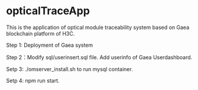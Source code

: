 # opticalTraceApp
This is the application of optical module traceability system based on Gaea blockchain platform of H3C.

Step 1: Deployment of Gaea system

Step 2：Modify sql/userinsert.sql file. Add userinfo of Gaea Userdashboard.

Setp 3: ./omserver_install.sh to run mysql container.

Setp 4: npm run start.
